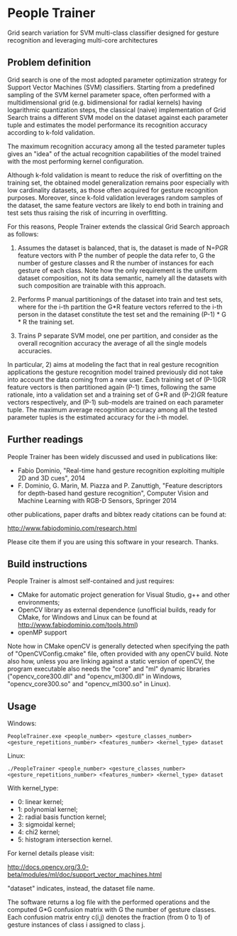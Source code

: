 # People Trainer
Grid search variation for SVM multi-class classifier designed for gesture recognition and leveraging multi-core architectures

## Problem definition
Grid search is one of the most adopted parameter optimization strategy for Support Vector Machines (SVM) classifiers. Starting from a predefined sampling of the SVM kernel parameter space, often performed with a multidimensional grid (e.g. bidimensional for radial kernels) having logarithmic quantization steps, the classical (naive) implementation of Grid Search trains a different SVM model on the dataset against each parameter tuple and estimates the model performance its recognition accuracy according to k-fold validation. 

The maximum recognition accuracy among all the tested parameter tuples gives an "idea" of the actual recognition capabilities of the model trained with the most performing kernel configuration.

Although k-fold validation is meant to reduce the risk of overfitting on the training set, the obtained model generalization remains poor especially with low cardinality datasets, as those often acquired for gesture recognition purposes. Moreover, since k-fold validation leverages random samples of the dataset, the same feature vectors are likely to end both in training and test sets thus raising the risk of incurring in overfitting.

For this reasons, People Trainer extends the classical Grid Search approach as follows:

1. Assumes the dataset is balanced, that is, the dataset is made of N=P*G*R feature vectors with P the number of people the data refer to, G the number of gesture classes and R the number of instances for each gesture of each class. Note how the only requirement is the uniform dataset composition, not its data semantic, namely all the datasets with such composition are trainable with this approach.

2. Performs P manual partitionings of the dataset into train and test sets, where for the i-th partition the G*R feature vectors referred to the i-th person in the dataset constitute the test set and the remaining (P-1) * G * R the training set.

3. Trains P separate SVM model, one per partition, and consider as the overall recognition accuracy the average of all the single models accuracies.

In particular, 2) aims at modeling the fact that in real gesture recognition applications the gesture recognition model trained previously did not take into account the data coming from a new user. Each training set of (P-1)*G*R feature vectors is then partitioned again (P-1) times, following the same rationale, into a validation set and a training set of G*R and (P-2)*G*R feature vectors respectively, and (P-1) sub-models are trained on each parameter tuple. The maximum average recognition accuracy among all the tested parameter tuples is the estimated accuracy for the i-th model.

## Further readings
People Trainer has been widely discussed and used in publications like:

* Fabio Dominio, "Real-time hand gesture recognition exploiting multiple 2D and 3D cues", 2014
* F. Dominio, G. Marin, M. Piazza and P. Zanuttigh, "Feature descriptors for depth-based hand gesture recognition", Computer Vision and Machine Learning with RGB-D Sensors, Springer 2014

other publications, paper drafts and bibtex ready citations can be found at:

http://www.fabiodominio.com/research.html

Please cite them if you are using this software in your research. Thanks.

## Build instructions
People Trainer is almost self-contained and just requires:

* CMake for automatic project generation for Visual Studio, g++ and other environments;
* OpenCV library as external dependence (unofficial builds, ready for CMake, for Windows and Linux can be found at http://www.fabiodominio.com/tools.html)
* openMP support

Note how in CMake openCV is generally detected when specifying the path of "OpenCVConfig.cmake" file, often provided with any openCV build. Note also how, unless you are linking against a static version of openCV, the program executable also needs the "core" and "ml" dynamic libraries ("opencv_core300.dll" and "opencv_ml300.dll" in Windows, "opencv_core300.so" and "opencv_ml300.so" in Linux).

## Usage
Windows:

`
PeopleTrainer.exe <people_number> <gesture_classes_number> <gesture_repetitions_number> <features_number> <kernel_type> dataset `

Linux:

`
./PeopleTrainer <people_number> <gesture_classes_number> <gesture_repetitions_number> <features_number> <kernel_type> dataset `

With kernel_type:
* 0: linear kernel;
* 1: polynomial kernel;
* 2: radial basis function kernel;
* 3: sigmoidal kernel;
*	4: chi2 kernel;
*	5: histogram intersection kernel.

For kernel details please visit:

http://docs.opencv.org/3.0-beta/modules/ml/doc/support_vector_machines.html

"dataset" indicates, instead, the dataset file name.

The software returns a log file with the performed operations and the computed G*G confusion matrix with G the number of gesture classes. Each confusion matrix entry c(i,j) denotes the fraction (from 0 to 1) of gesture instances of class i assigned to class j. 

